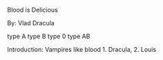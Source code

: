  Blood is Delicious

By: Vlad Dracula

type A type B
type 0 type AB

Introduction: Vampires like blood 1. Dracula, 2. Louis
